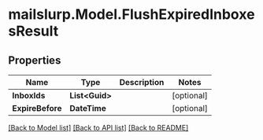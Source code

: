 # mailslurp.Model.FlushExpiredInboxesResult
## Properties

Name | Type | Description | Notes
------------ | ------------- | ------------- | -------------
**InboxIds** | **List&lt;Guid&gt;** |  | [optional] 
**ExpireBefore** | **DateTime** |  | [optional] 

[[Back to Model list]](../README#documentation-for-models) [[Back to API list]](../README#documentation-for-api-endpoints) [[Back to README]](../README)

